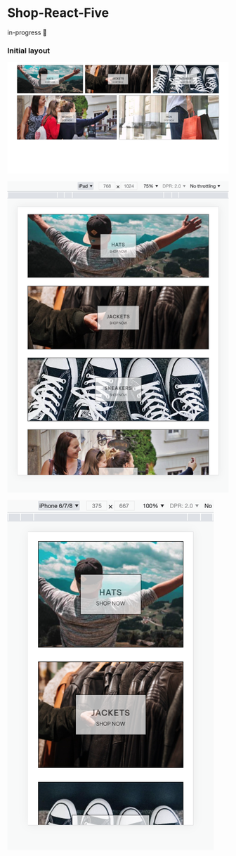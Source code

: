 # Shop-React-Five

in-progress :turtle:









### Initial layout


![](./src/images/screenshots/desktop.png)


![](./src/images/screenshots/tablet.png)


![](./src/images/screenshots/mobile.png)